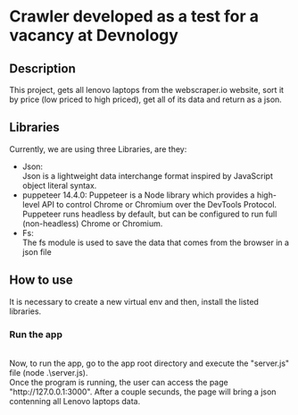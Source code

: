 Crawler developed as a test for a vacancy at Devnology
==================================================================

## Description

This project, gets all lenovo laptops from the webscraper.io website, sort it by price (low priced to high priced), get all of its data and return as a json.

## Libraries

Currently, we are using three Libraries, are they:

* Json:  
	Json is a lightweight data interchange format inspired by JavaScript object literal syntax.
* puppeteer 14.4.0:
	Puppeteer is a Node library which provides a high-level API to control Chrome or Chromium over the DevTools Protocol. Puppeteer runs headless by default, but can be configured to run full (non-headless) Chrome or Chromium.
* Fs:  
    The fs module is used to save the data that comes from the browser in a json file

## How to use

It is necessary to create a new virtual env and then, install the listed libraries. 

### Run the app
<br>
Now, to run the app, go to the app root directory and execute the "server.js" file (node .\server.js).
<br>
Once the program is running, the user can access the page "http://127.0.0.1:3000". After a couple secunds, the page will bring a json contenning all Lenovo laptops data.
